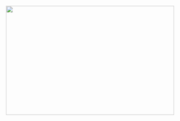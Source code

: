 
<p align="center">
  <img width="460" height="300" src="https://file.notion.so/f/f/60542129-c709-4350-89b2-f27edb775272/aaf3b509-9f8c-410a-880f-c515c8630fb2/car.gif?table=block&id=9e1bfcd0-3aa5-46b0-b409-93d8e8437a8f&spaceId=60542129-c709-4350-89b2-f27edb775272&expirationTimestamp=1740909600000&signature=kbuTHePOpEjI6215rKMBjQRtsrVIuHg9qggZ8W7tors">
</p>

